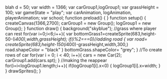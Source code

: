 blah
d = 50; var width = 1366; var carGroup1,logGroup1; var grassHeight = 100; var gameState = "play"; var carAnimation, logAnimation, playerAnimation; var school; function preload() {   }  function setup() {   createCanvas(1366,2700);   carGroup1 = new Group();   logGroup1 = new Group();              }  function draw() {   background("skyblue");     //grass where player can rest   for(var i=0;i&lt;6;i++){     var bottomGrass1=createSprite(683,height-50-(i*400),width,grassHeight);     if(i%2===0)//adding road     {     var road= createSprite(683,height-150(i*400)-grassHeight,width,300,)     road.shapeColor = "black"  }  bottomGrass.shapeColor= "grey"; } //To create rows of car for(var i = 0; i &lt; 40; i++){   cars = new Car(2);   carGroup1.add(cars.spt); } //making the reappear for(i=i&lt;logGroup1.length;i++){   if(logGroup1[i].x&lt;0)   {     logGroup1[i].x=width;   } }       drawSprites(); }
